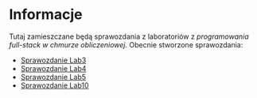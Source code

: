 # Informacje

Tutaj zamieszczane będą sprawozdania z laboratoriów z _programowania full-stack w chmurze obliczeniowej_.
Obecnie stworzone sprawozdania:

- [Sprawozdanie Lab3](https://github.com/kardahim/Sprawozdania_kubernetes/tree/main/Lab3)
- [Sprawozdanie Lab4](https://github.com/kardahim/Sprawozdania_kubernetes/tree/main/Lab4)
- [Sprawozdanie Lab5](https://github.com/kardahim/Sprawozdania_kubernetes/tree/main/Lab5)
- [Sprawozdanie Lab10](https://github.com/kardahim/Sprawozdania_kubernetes/tree/main/Lab10)

